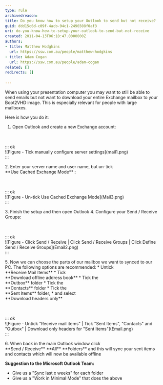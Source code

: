 ```yaml
---
type: rule
archivedreason: 
title: Do you know how to setup your Outlook to send but not receive?
guid: ddd15c6d-c09f-4acb-94c1-2496508f0af3
uri: do-you-know-how-to-setup-your-outlook-to-send-but-not-receive
created: 2011-04-13T06:18:47.0000000Z
authors:
- title: Matthew Hodgkins
  url: https://ssw.com.au/people/matthew-hodgkins
- title: Adam Cogan
  url: https://ssw.com.au/people/adam-cogan
related: []
redirects: []

---
```


When using your presentation computer you may want to still be able to send emails but not want to download your entire Exchange mailbox to your Boot2VHD image. This is especially relevant for people with large mailboxes.   
<!--endintro-->

Here is how you do it:

1. Open Outlook and create a new Exchange account: <br>      
<dl class="image"><br><br>::: ok  <br>![Figure - Tick manually configure server settings](mail1.png)  <br>:::<br></dl>
2. Enter your server name and user name, but un-tick <br>       **Use Cached Exchange Mode** :  <br>      <dl class="image"><br><br>::: ok  <br>![Figure - Un-tick Use Cached Exchange Mode](Mail3.png)  <br>:::<br></dl>
3. Finish the setup and then open Outlook
4. Configure your Send / Receive Groups: <br>      <dl class="image"><br><br>::: ok  <br>![Figure - Click Send / Receive | Click Send / Receive Groups | Click Define Send / Receive Groups](Email2.png)  <br>:::<br></dl>
5. Now we can choose the parts of our mailbox we want to synced to our PC. The following options are recommended:
    * Untick <br>             **Receive Mail Items**
    * Tick <br>             **Download offline address book**
    * Tick the <br>             **Outbox** folder
    * Tick the <br>             **Contacts** folder
    * Tick the <br>             **Sent Items** folder,
    * and select <br>             **Download headers only**

<dl class="image"><br><br>::: ok  <br>![Figure - Untick "Receive mail items" | Tick "Sent Items", "Contacts" and "Outbox" | Download only headers for "Sent Items"](Email.png)  <br>:::<br></dl>
6. When back in the main Outlook window click <br>       **Send / Receive** **All** **Folders** and this will sync your sent items and contacts which will now be available offline


**Suggestion to the Microsoft Outlook Team:**

* Give us a "Sync last x weeks" for each folder
* Give us a "Work in Minimal Mode" that does the above

